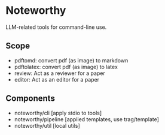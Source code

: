# Noteworthy

LLM-related tools for command-line use.


## Scope

- pdftomd: convert pdf (as image) to markdown
- pdftolatex: convert pdf (as image) to latex
- review: Act as a reviewer for a paper
- editor: Act as an editor for a paper


## Components

- noteworthy/cli        [apply stdio to tools]
- noteworthy/pipeline   [applied templates, use trag/template]
- noteworthy/util       [local utils]

